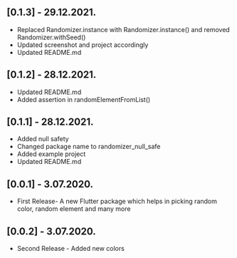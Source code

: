 ## [0.1.3] - 29.12.2021.

* Replaced Randomizer.instance with Randomizer.instance() and removed Randomizer.withSeed()
* Updated screenshot and project accordingly
* Updated README.md

## [0.1.2] - 28.12.2021.

* Updated README.md
* Added assertion in randomElementFromList()

## [0.1.1] - 28.12.2021.

* Added null safety
* Changed package name to randomizer_null_safe
* Added example project
* Updated README.md

## [0.0.1] - 3.07.2020.

* First Release- A new Flutter package which helps in picking random color, random element and many more

## [0.0.2] - 3.07.2020.
* Second Release - Added new colors
